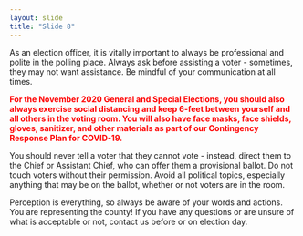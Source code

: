 ```yaml
---
layout: slide
title: "Slide 8"
---
```


As an election officer, it is vitally important to always be professional and polite in the polling place. Always ask before assisting a voter - sometimes, they may not want assistance. Be mindful of your communication at all times.

<span style="color:red; font-weight: bold;">For the November 2020 General and Special Elections, you should also always exercise social distancing and keep 6-feet between yourself and all others in the voting room. You will also have face masks, face shields, gloves, sanitizer, and other materials as part of our Contingency Response Plan for COVID-19.</span>

You should never tell a voter that they cannot vote - instead, direct them to the Chief or Assistant Chief, who can offer them a provisional ballot. Do not touch voters without their permission. Avoid all political topics, especially anything that may be on the ballot, whether or not voters are in the room.

Perception is everything, so always be aware of your words and actions. You are representing the county! If you have any questions or are unsure of what is acceptable or not, contact us before or on election day.
